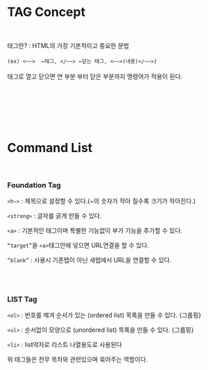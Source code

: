 # TAG Concept <br>

<br>

태그란? : HTML의 가장 기본적이고 중요한 문법<br><br>
`(ex) <~~>  ←태그, </~~> ←닫는 태그, <~~>(내용)</~~>) ` <br><br> 
태그로 열고 닫으면 연 부분 부터 닫은 부분까지 명령어가 적용이 된다. <br><br>

<br><br><br><br>

# Command List <br>

<br>

### Foundation Tag <br>
`<h~>` : 제목으로 설정할 수 있다.(~의 숫자가 작아 질수록 크기가 작아진다.) <br>

`<strong>` : 글자를 굵게 만들 수 있다. <br>

`<a>` : 기본적인 태그이며 특별한 기능없이 부가 기능을 추가할 수 있다. <br>

`“target”`을 `<a>`태그안에 넣으면 URL연결을 할 수 있다. <br>

`“blank”` : 사용시 기존탭이 아닌 새탭에서 URL을 연결할 수 있다. <br>

<br><br>

### LIST Tag <br>

`<ol>` : 번호를 메겨 순서가 있는 (ordered list) 목록을 만들 수 있다. {그룹핑}

`<ul>` : 순서없이 모양으로 (unordered list) 목록을 만들 수 있다. {그룹핑}

`<li>` : list약자로 리스트 나열용도로 사용된다

위 태그들은 전무 목차와 관련있으며 묶어주는 역할이다.

